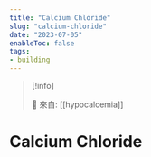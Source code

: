 ```yaml
---
title: "Calcium Chloride"
slug: "calcium-chloride"
date: "2023-07-05"
enableToc: false
tags:
- building
---
```


> [!info]
>
> 🌱 來自: [[hypocalcemia]]

# Calcium Chloride


